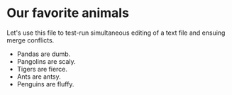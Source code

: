 # Our favorite animals

Let's use this file to test-run simultaneous editing of a text file and ensuing merge conflicts. 

- Pandas are dumb.
- Pangolins are scaly.
- Tigers are fierce.
- Ants are antsy.
- Penguins are fluffy.
